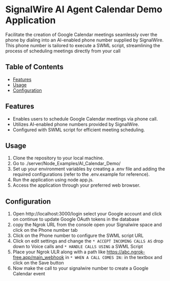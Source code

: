 # SignalWire AI Agent Calendar Demo Application

Facilitate the creation of Google Calendar meetings seamlessly over the phone by dialing into an AI-enabled phone number supplied by SignalWire. This phone number is tailored to execute a SWML script, streamlining the process of scheduling meetings directly from your call

## Table of Contents

- [Features](#features)
- [Usage](#usage)
- [Configuration](#Configuration)

## Features

- Enables users to schedule Google Calendar meetings via phone call.
- Utilizes AI-enabled phone numbers provided by SignalWire.
- Configured with SWML script for efficient meeting scheduling.


## Usage

1. Clone the repository to your local machine.
2. Go to ./server/Node_Examples/AI_Calendar_Demo/
3. Set up your environment variables by creating a .env file and adding the required configurations (refer to the .env.example for reference).
4. Run the application using node app.js.
5. Access the application through your preferred web browser.

## Configuration

1. Open http://localhost:3000/login  select your Google account and click on continue to update Google OAuth tokens in the database
2. copy the Ngrok URL from the console open your Signalwire space and click on the Phone number tab
3. Click on the Phone number to configure the SWML script URL
4. Click on edit settings and change the `* ACCEPT INCOMING CALLS AS` drop down to Voice calls and `* HANDLE CALLS USING` a SWML Script
5. Place your Ngrok ULR along with a path like https://abc.ngrok-free.app/main_webhook in `* WHEN A CALL COMES IN:` in the textbox and click on the Save button
6. Now make the call to your signalwire number to create a Google Calendar event



